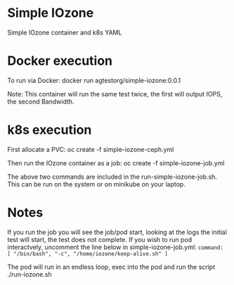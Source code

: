 # Simple IOzone
Simple IOzone container and k8s YAML

# Docker execution
To run via Docker:
  docker run agtestorg/simple-iozone:0.0.1

Note: This container will run the same test twice, the first will output IOPS, the second Bandwidth.

# k8s execution
First allocate a PVC:
  oc create -f simple-iozone-ceph.yml

Then run the IOzone container as a job:
  oc create -f simple-iozone-job.yml

The above two commands are included in the run-simple-iozone-job.sh. This can be run on the system or on minikube on your laptop.

# Notes
If you run the job you will see the job/pod start, looking at the logs the initial test will start, the test does not complete. If you wish to run pod interactvely, uncomment the line below in simple-iozone-job.yml:
```command: [ "/bin/bash", "-c", "/home/iozone/keep-alive.sh" ]```

The pod will run in an endless loop, exec into the pod and run the script ./run-iozone.sh
